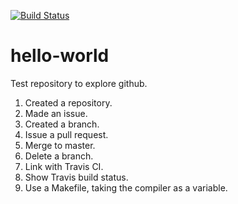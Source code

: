 [![Build Status](https://travis-ci.org/phil-wright/hello-world.svg?branch=master)](https://travis-ci.org/phil-wright/hello-world)

hello-world
===========

Test repository to explore github.

1. Created a repository.
2. Made an issue.
3. Created a branch.
4. Issue a pull request.
5. Merge to master.
6. Delete a branch.
7. Link with Travis CI.
8. Show Travis build status.
9. Use a Makefile, taking the compiler as a variable.
